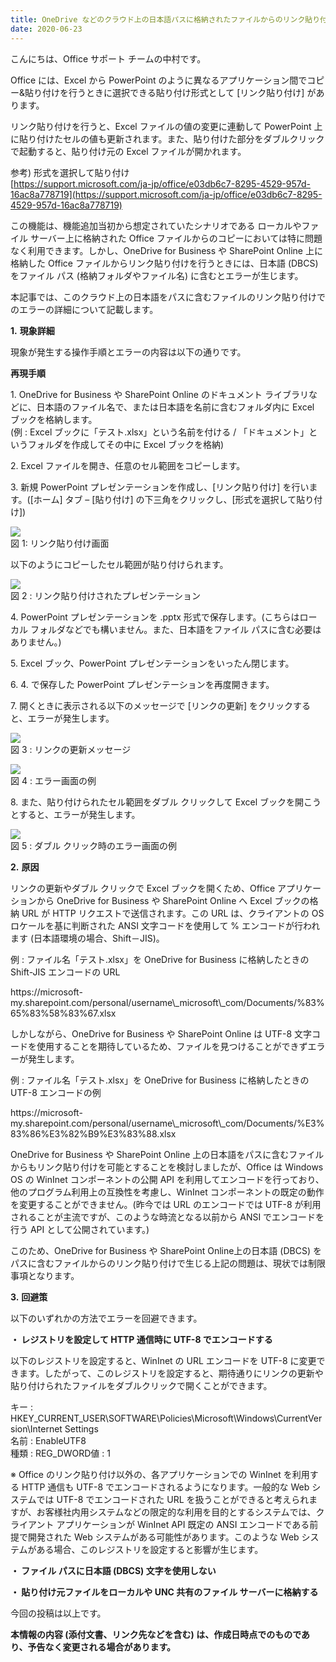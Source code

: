```yaml
---
title: OneDrive などのクラウド上の日本語パスに格納されたファイルからのリンク貼り付けでエラーが発生する
date: 2020-06-23
---
```


こんにちは、Office サポート チームの中村です。

Office には、Excel から PowerPoint のように異なるアプリケーション間でコピー&貼り付けを行うときに選択できる貼り付け形式として \[リンク貼り付け\] があります。

リンク貼り付けを行うと、Excel ファイルの値の変更に連動して PowerPoint 上に貼り付けたセルの値も更新されます。また、貼り付けた部分をダブルクリックで起動すると、貼り付け元の Excel ファイルが開かれます。

参考) 形式を選択して貼り付け  
[https://support.microsoft.com/ja-jp/office/e03db6c7-8295-4529-957d-16ac8a778719](https://support.microsoft.com/ja-jp/office/e03db6c7-8295-4529-957d-16ac8a778719)

この機能は、機能追加当初から想定されていたシナリオである ローカルやファイル サーバー上に格納された Office ファイルからのコピーにおいては特に問題なく利用できます。しかし、OneDrive for Business や SharePoint Online 上に格納した Office ファイルからリンク貼り付けを行うときには、日本語 (DBCS) をファイル パス (格納フォルダやファイル名) に含むとエラーが生じます。

本記事では、このクラウド上の日本語をパスに含むファイルのリンク貼り付けでのエラーの詳細について記載します。  

**1\.** **現象詳細**

現象が発生する操作手順とエラーの内容は以下の通りです。

**再現手順**

1\. OneDrive for Business や SharePoint Online のドキュメント ライブラリなどに、日本語のファイル名で、または日本語を名前に含むフォルダ内に Excel ブックを格納します。  
(例 : Excel ブックに「テスト.xlsx」という名前を付ける / 「ドキュメント」というフォルダを作成してその中に Excel ブックを格納)

2\. Excel ファイルを開き、任意のセル範囲をコピーします。

3\. 新規 PowerPoint プレゼンテーションを作成し、\[リンク貼り付け\] を行います。(\[ホーム\] タブ – \[貼り付け\] の下三角をクリックし、\[形式を選択して貼り付け\])

![](image1.png)  
図 1: リンク貼り付け画面  

以下のようにコピーしたセル範囲が貼り付けられます。

![](image2.png)  
図 2 : リンク貼り付けされたプレゼンテーション  

4\. PowerPoint プレゼンテーションを .pptx 形式で保存します。(こちらはローカル フォルダなどでも構いません。また、日本語をファイル パスに含む必要はありません。)

5\. Excel ブック、PowerPoint プレゼンテーションをいったん閉じます。

6\. 4. で保存した PowerPoint プレゼンテーションを再度開きます。

7\. 開くときに表示される以下のメッセージで \[リンクの更新\] をクリックすると、エラーが発生します。

![](image3.png)  
図 3 : リンクの更新メッセージ  

![](image4.png)  
図 4 : エラー画面の例

8\. また、貼り付けられたセル範囲をダブル クリックして Excel ブックを開こうとすると、エラーが発生します。

![](image5.png)  
図 5 : ダブル クリック時のエラー画面の例  

**2\.** **原因**

リンクの更新やダブル クリックで Excel ブックを開くため、Office アプリケーションから OneDrive for Business や SharePoint Online へ Excel ブックの格納 URL が HTTP リクエストで送信されます。この URL は、クライアントの OS ロケールを基に判断された ANSI 文字コードを使用して % エンコードが行われます (日本語環境の場合、Shift－JIS)。

例 : ファイル名「テスト.xlsx」を OneDrive for Business に格納したときの Shift-JIS エンコードの URL

<span>
https://microsoft-my.sharepoint.com/personal/username\_microsoft\_com/Documents/%83%65%83%58%83%67.xlsx
</span>

しかしながら、OneDrive for Business や SharePoint Online は UTF-8 文字コードを使用することを期待しているため、ファイルを見つけることができずエラーが発生します。

例 : ファイル名「テスト.xlsx」を OneDrive for Business に格納したときのUTF-8 エンコードの例

<span>
https://microsoft-my.sharepoint.com/personal/username\_microsoft\_com/Documents/%E3%83%86%E3%82%B9%E3%83%88.xlsx
</span>

OneDrive for Business や SharePoint Online 上の日本語をパスに含むファイルからもリンク貼り付けを可能とすることを検討しましたが、Office は Windows OS の WinInet コンポーネントの公開 API を利用してエンコードを行っており、他のプログラム利用上の互換性を考慮し、WinInet コンポーネントの既定の動作を変更することができません。(昨今では URL のエンコードでは UTF-8 が利用されることが主流ですが、このような時流となる以前から ANSI でエンコードを行う API として公開されています。)

このため、OneDrive for Business や SharePoint Online上の日本語 (DBCS) をパスに含むファイルからのリンク貼り付けで生じる上記の問題は、現状では制限事項となります。  
  

**3\.** **回避策**

以下のいずれかの方法でエラーを回避できます。  
  
  
**・ レジストリを設定して HTTP 通信時に UTF-8 でエンコードする**

以下のレジストリを設定すると、WinInet の URL エンコードを UTF-8 に変更できます。したがって、このレジストリを設定すると、期待通りにリンクの更新や貼り付けられたファイルをダブルクリックで開くことができます。

キー : HKEY\_CURRENT\_USER\\SOFTWARE\\Policies\\Microsoft\\Windows\\CurrentVersion\\Internet Settings  
名前 : EnableUTF8  
種類 : REG\_DWORD値 : 1  

※ Office のリンク貼り付け以外の、各アプリケーションでの WinInet を利用する HTTP 通信も UTF-8 でエンコードされるようになります。一般的な Web システムでは UTF-8 でエンコードされた URL を扱うことができると考えられますが、お客様社内用システムなどの限定的な利用を目的とするシステムでは、クライアント アプリケーションが WinInet API 既定の ANSI エンコードである前提で開発された Web システムがある可能性があります。このような Web システムがある場合、このレジストリを設定すると影響が生じます。  

**・ ファイル パスに日本語 (DBCS) 文字を使用しない**

**・ 貼り付け元ファイルをローカルや UNC 共有のファイル サーバーに格納する**  


今回の投稿は以上です。

**本情報の内容 (添付文書、リンク先などを含む) は、作成日時点でのものであり、予告なく変更される場合があります。**